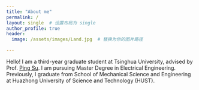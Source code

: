 ```yaml
---
title: "About me"
permalink: /
layout: single  # 设置布局为 single
author_profile: true
header:
  image: /assets/images/Land.jpg  # 替换为你的图片路径

---
```


Hello! I am a third-year graduate student at Tsinghua University, advised by Prof. [Ping Su](https://www.sigs.tsinghua.edu.cn/sp_548/main.htm). I am pursuing Master Degree in Electrical Engineering. Previously, I graduate from School of Mechanical Science and Engineering at Huazhong University of Science and Technology (HUST).





